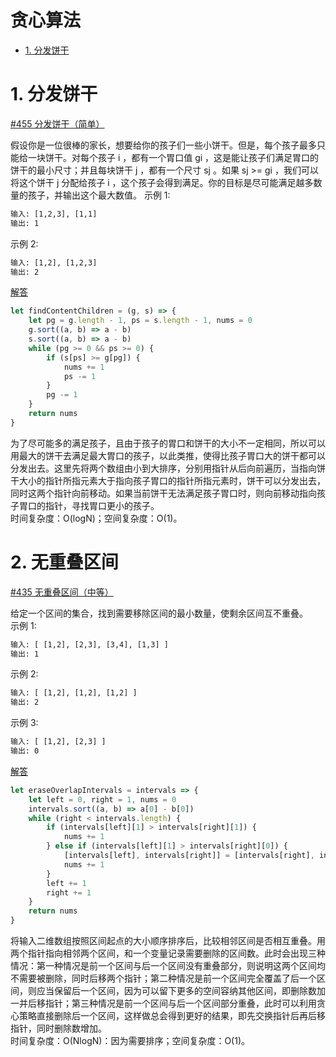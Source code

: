 # 贪心算法

* [1. 分发饼干](#1-分发饼干)

# 1. 分发饼干

[#455 分发饼干（简单）](https://leetcode-cn.com/problems/assign-cookies/)

假设你是一位很棒的家长，想要给你的孩子们一些小饼干。但是，每个孩子最多只能给一块饼干。对每个孩子 i ，都有一个胃口值 gi ，这是能让孩子们满足胃口的饼干的最小尺寸；并且每块饼干 j ，都有一个尺寸 sj 。如果 sj >= gi ，我们可以将这个饼干 j 分配给孩子 i ，这个孩子会得到满足。你的目标是尽可能满足越多数量的孩子，并输出这个最大数值。 
示例 1:
```html
输入: [1,2,3], [1,1]
输出: 1
```
示例 2:
```html
输入: [1,2], [1,2,3]
输出: 2
```

[解答](src/assign-cookies.js)

```JavaScript
let findContentChildren = (g, s) => {
    let pg = g.length - 1, ps = s.length - 1, nums = 0
    g.sort((a, b) => a - b)
    s.sort((a, b) => a - b)
    while (pg >= 0 && ps >= 0) {
        if (s[ps] >= g[pg]) {
            nums += 1
            ps -= 1
        }
        pg -= 1
    }
    return nums
}
```

为了尽可能多的满足孩子，且由于孩子的胃口和饼干的大小不一定相同，所以可以用最大的饼干去满足最大胃口的孩子，以此类推，使得比孩子胃口大的饼干都可以分发出去。这里先将两个数组由小到大排序，分别用指针从后向前遍历，当指向饼干大小的指针所指元素大于指向孩子胃口的指针所指元素时，饼干可以分发出去，同时这两个指针向前移动。如果当前饼干无法满足孩子胃口时，则向前移动指向孩子胃口的指针，寻找胃口更小的孩子。  
时间复杂度：O(logN)；空间复杂度：O(1)。

# 2. 无重叠区间

[#435 无重叠区间（中等）](https://leetcode-cn.com/problems/non-overlapping-intervals/)

给定一个区间的集合，找到需要移除区间的最小数量，使剩余区间互不重叠。  
示例 1:
```html
输入: [ [1,2], [2,3], [3,4], [1,3] ]
输出: 1
```
示例 2:
```html
输入: [ [1,2], [1,2], [1,2] ]
输出: 2
```
示例 3:
```html
输入: [ [1,2], [2,3] ]
输出: 0
```

[解答](src/non-overlapping-intervals.js)

```JavaScript
let eraseOverlapIntervals = intervals => {
    let left = 0, right = 1, nums = 0
    intervals.sort((a, b) => a[0] - b[0])
    while (right < intervals.length) {
        if (intervals[left][1] > intervals[right][1]) {
            nums += 1
        } else if (intervals[left][1] > intervals[right][0]) {
            [intervals[left], intervals[right]] = [intervals[right], intervals[left]]
            nums += 1
        }
        left += 1
        right += 1
    }
    return nums
}
```

将输入二维数组按照区间起点的大小顺序排序后，比较相邻区间是否相互重叠。用两个指针指向相邻两个区间，和一个变量记录需要删除的区间数。此时会出现三种情况：第一种情况是前一个区间与后一个区间没有重叠部分，则说明这两个区间均不需要被删除，同时后移两个指针；第二种情况是前一个区间完全覆盖了后一个区间，则应当保留后一个区间，因为可以留下更多的空间容纳其他区间，即删除数加一并后移指针；第三种情况是前一个区间与后一个区间部分重叠，此时可以利用贪心策略直接删除后一个区间，这样做总会得到更好的结果，即先交换指针后再后移指针，同时删除数增加。  
时间复杂度：O(NlogN)：因为需要排序；空间复杂度：O(1)。